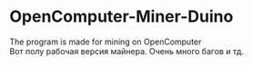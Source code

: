 # OpenComputer-Miner-Duino
The program is made for mining on OpenComputer <br>
Вот полу рабочая версия майнера. Очень много багов и тд.
